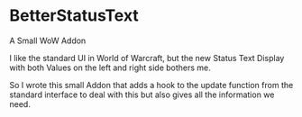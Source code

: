 # BetterStatusText
A Small WoW Addon

I like the standard UI in World of Warcraft, but the new Status Text Display with both Values on the left and right side bothers me.

So I wrote this small Addon that adds a hook to the update function from the standard interface to deal with this but also gives all the information we need.
